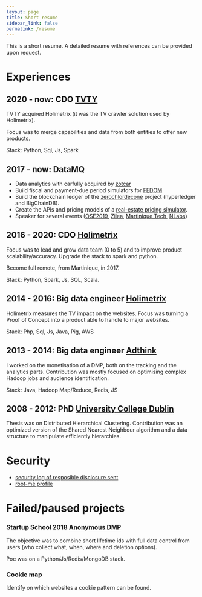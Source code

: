 ```yaml
---
layout: page
title: Short resume
sidebar_link: false
permalink: /resume
---
```


This is a short resume. A detailed resume with references can be provided upon request.

# Experiences
## 2020 - now: CDO [TVTY](https://tvty.tv)
TVTY acquired Holimetrix (it was the TV crawler solution used by Holimetrix).

Focus was to merge capabilities and data from both entities to offer new products.

Stack: Python, Sql, Js, Spark

## 2017 - now: DataMQ
- Data analytics with carfully acquired by [zotcar](https://www.zotcar.com/)
- Build fiscal and payment-due period simulators for [FEDOM](https://fedom.org/)
- Build the blockchain ledger of the [zerochlordecone](https://www.zerochlordecone.com/) project (hyperledger and BigChainDB).
- Create the APIs and pricing models of a [real-estate pricing simulator](https://www.jesimule.immo/).
- Speaker for several events ([OSE2019](https://www.ose-martinique.com/#edition2019), [Zilea](http://www.zilea-martinique.com), [Martinique Tech](https://martiniquetech.com/), [NLabs](https://www.facebook.com/NLabs97/posts/1680291895416501))

## 2016 - 2020: CDO [Holimetrix](https://holimetrix.com)
Focus was to lead and grow data team (0 to 5) and to improve product scalability/accuracy. Upgrade the stack to spark and python.

Become full remote, from Martinique, in 2017.

Stack: Python, Spark, Js, SQL, Scala.

## 2014 - 2016: Big data engineer [Holimetrix](https://holimetrix.com)
Holimetrix measures the TV impact on the websites. Focus was turning a Proof of Concept into a product able to handle to major websites.

Stack: Php, Sql, Js, Java, Pig, AWS

## 2013 - 2014: Big data engineer [Adthink](https://adthink.com)

I worked on the monetisation of a DMP, both on the tracking and the analytics parts.
Contribution was mostly focused on optimising complex Hadoop jobs and audience identification.

Stack: Java, Hadoop Map/Reduce, Redis, JS

## 2008 - 2012: PhD [University College Dublin](https://www.ucd.ie)

Thesis was on Distributed Hierarchical Clustering.
Contribution was an optimized version of the Shared Nearest Neighbour algorithm and a data structure to manipulate efficiently hierarchies.

# Security

- [security log of resposible disclosure sent](/security-log)
- [root-me profile](https://www.root-me.org/glefait?inc=statistiques&lang=fr)

# Failed/paused projects

### Startup School 2018 [Anonymous DMP](https://www.startupschool.org/companies/dmp-io)
The objective was to combine short lifetime ids with full data control from users (who collect what, when, where and deletion options).

Poc was on a Python/Js/Redis/MongoDB stack.

### Cookie map
Identify on which websites a cookie pattern can be found.
